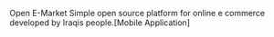Open E-Market
Simple open source platform for online e commerce developed by Iraqis people.[Mobile Application]
